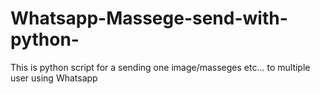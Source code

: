 # Whatsapp-Massege-send-with-python-
This is python script for a sending one  image/masseges etc...  to multiple user using Whatsapp  
